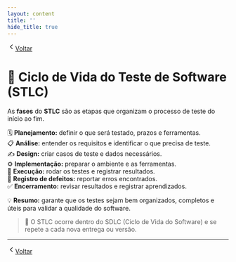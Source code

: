 ```yaml
---
layout: content
title: ''
hide_title: true
---
```


[  <svg width="18" height="18" viewBox="0 0 24 24" fill="none" aria-hidden="true" focusable="false" xmlns="http://www.w3.org/2000/svg">
    <path d="M15 18l-6-6 6-6" stroke="currentColor" stroke-width="2" stroke-linecap="round" stroke-linejoin="round"/>
  </svg>Voltar](../../readme.md)  

# **🧭 Ciclo de Vida do Teste de Software (STLC)**
As **fases** do **STLC** são as etapas que organizam o processo de teste do início ao fim.

 🗓️ **Planejamento:** definir o que será testado, prazos e ferramentas.  
 📋 **Análise:** entender os requisitos e identificar o que precisa de teste.  
 ✍️ **Design:** criar casos de teste e dados necessários.  
 ⚙️ **Implementação:** preparar o ambiente e as ferramentas.  
 🧪 **Execução:** rodar os testes e registrar resultados.  
 🐞 **Registro de defeitos:** reportar erros encontrados.  
 ✅ **Encerramento:** revisar resultados e registrar aprendizados.

💡 **Resumo:** garante que os testes sejam bem organizados, completos e úteis para validar a qualidade do software.

> 🔁 O STLC ocorre dentro do SDLC (Ciclo de Vida do Software) e se repete a cada nova entrega ou versão.

---

[  <svg width="18" height="18" viewBox="0 0 24 24" fill="none" aria-hidden="true" focusable="false" xmlns="http://www.w3.org/2000/svg">
    <path d="M15 18l-6-6 6-6" stroke="currentColor" stroke-width="2" stroke-linecap="round" stroke-linejoin="round"/>
  </svg>Voltar](../../readme.md)  